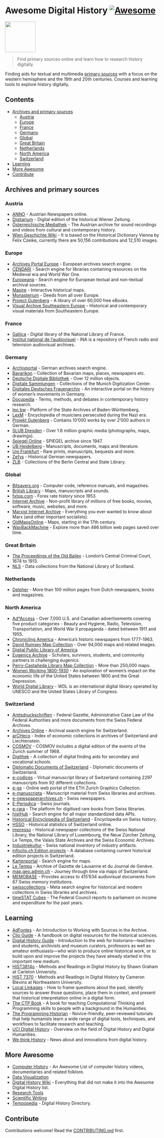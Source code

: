 Awesome Digital History [![Awesome](https://awesome.re/badge.svg)](https://awesome.re)
======================================================================================

[<img src="android-chrome-512x512.png" width="100" />](https://maehr.github.io/awesome-digital-history/)

> Find primary sources online and learn how to research history digitally.

Finding aids for textual and multimedia [primary sources](https://en.wikipedia.org/wiki/Primary_source) with a focus on the western hemisphere and the 19th and 20th centuries. Courses and learning tools to explore history digitally.

Contents
--------

-   [Archives and primary sources](#archives-and-primary-sources)
    -   [Austria](#austria)
    -   [Europe](#europe)
    -   [France](#france)
    -   [Germany](#germany)
    -   [Global](#global)
    -   [Great Britain](#great-britain)
    -   [Netherlands](#netherlands)
    -   [North America](#north-america)
    -   [Switzerland](#switzerland)
-   [Learning](#learning)
-   [More Awesome](#more-awesome)
-   [Contribute](#contribute)

Archives and primary sources
----------------------------

### Austria

-   [ANNO](https://anno.onb.ac.at/) - Austrian Newspapers online.
-   [Digitarium](https://digitarium-app.acdh-dev.oeaw.ac.at/) - Digital edition of the historical Wiener Zeitung.
-   [Österreichische Mediathek](https://www.mediathek.at/) - The Austrian archive for sound recordings and videos from cultural and contemporary history.
-   [Wien Geschichte Wiki](https://www.geschichtewiki.wien.gv.at/Wien_Geschichte_Wiki) - It is based on the Historical Dictionary Vienna by Felix Czeike, currently there are 50,156 contributions and 12,510 images.

### Europe

-   [Archives Portal Europe](https://www.archivesportaleurope.net/) - European archives search engine.
-   [CENDARI](https://archives.cendari.dariah.eu/) - Search engine for libraries containing resources on the Medieval era and World War One.
-   [Europeana](https://www.europeana.eu/) - Search engine for European textual and non-textual archival sources.
-   [Mapire](https://mapire.eu/) - Interactive historical maps.
-   [Monasterium](https://www.monasterium.net/mom/home) - Deeds from all over Europe.
-   [Project Gutenberg](https://www.gutenberg.org/) - A library of over 60,000 free eBooks.
-   [Visual Archive Southeastern Europe](http://gams.uni-graz.at/context:vase) - Historical and contemporary visual materials from Southeastern Europe.

### France

-   [Gallica](https://gallica.bnf.fr/) - Digital library of the National Library of France.
-   [Institut national de l’audiovisuel](https://www.ina.fr/) - INA is a repository of French radio and television audiovisual archives.

### Germany

-   [Archivportal](https://www.archivportal-d.de/) - German archives search engine.
-   [Bavarikon](https://www.bavarikon.de/) - Collection of Bavarian maps, places, newspapers etc.
-   [Deutsche Digitale Bibliothek](https://www.deutsche-digitale-bibliothek.de/) - Over 12 million objects.
-   [Digitale Sammlungen](https://www.digitale-sammlungen.de/) - Collections of the Munich Digitization Center.
-   [Digitales Deutsches Frauenarchiv](https://www.digitales-deutsches-frauenarchiv.de/) - An interactive portal on the history of women’s movements in Germany.
-   [Docupedia](https://docupedia.de/) - Terms, methods, and debates in contemporary history research.
-   [leo bw](https://www.leo-bw.de/) - Platform of the State Archives of Baden-Württemberg.
-   [LexM](https://www.lexm.uni-hamburg.de/content/index.xml) - Encyclopedia of musicians persecuted during the Nazi era.
-   [Projekt Gutenberg](https://www.projekt-gutenberg.org/) - Contains 10’000 works by over 2’000 authors in German.
-   [SLUB Dresden](https://digital.slub-dresden.de/kollektionen/) - Over 1.8 million graphic media (photographs, maps, drawings).
-   [Spiegel Online](https://www.spiegel.de/dienste/besser-surfen-auf-spiegel-online-suchen-im-archiv-a-676489.html) - SPIEGEL archive since 1947.
-   [UB Heidelberg](https://www.ub.uni-heidelberg.de/helios/digi/digilit.html) - Manuscripts, documents, maps and literature.
-   [Uni Frankfurt](http://sammlungen.ub.uni-frankfurt.de/) - Rare prints, manuscripts, bequests and more.
-   [Zefys](http://zefys.staatsbibliothek-berlin.de/) - Historical German newspapers.
-   [ZLB](https://digital.zlb.de/) - Collections of the Berlin Central and State Library.

### Global

-   [Bitsavers.org](http://bitsavers.trailing-edge.com/) - Computer code, reference manuals, and magazines.
-   [British Library](https://www.bl.uk/catalogues-and-collections/digital-collections) - Maps, manuscripts and sounds.
-   [fxtop.com](https://fxtop.com/) - Forex rate history since 1953.
-   [Internet Archive](https://archive.org/) - Non-profit library of millions of free books, movies, software, music, websites, and more.
-   [Marxist Internet Archive](https://www.marxists.org/) - Everything you ever wanted to know about Marx (and other important socialists).
-   [OldMapsOnline](https://www.oldmapsonline.org/) - Maps, starting in the 17th century.
-   [WayBackMachine](https://archive.org/web/) - Explore more than 486 billion web pages saved over time.

### Great Britain

-   [The Proceedings of the Old Bailey](https://www.oldbaileyonline.org/) - London’s Central Criminal Court, 1674 to 1913.
-   [NLS](https://data.nls.uk/data/) - Data collections from the National Library of Scotland.

### Netherlands

-   [Delpher](https://www.delpher.nl/) - More than 100 million pages from Dutch newspapers, books and magazines.

### North America

-   [Ad\*Access](https://repository.duke.edu/dc/adaccess) - Over 7,000 U.S. and Canadian advertisements covering five product categories - Beauty and Hygiene, Radio, Television, Transportation, and World War II propaganda - dated between 1911 and 1955.
-   [Chronicling America](https://chroniclingamerica.loc.gov/) - America’s historic newspapers from 1777-1963.
-   [David Rumsey Map Collection](https://www.davidrumsey.com/) - Over 94,000 maps and related images.
-   [Digital Public Library of America](https://dp.la/)
-   [Eugenics Archive](https://eugenicsarchive.ca/) - Scholars, survivors, students, and community partners in challenging eugenics.
-   [Perry-Castañeda Library Map Collection](https://legacy.lib.utexas.edu/maps/) - More than 250,000 maps.
-   [Women Working 1800-1930](https://library.harvard.edu/collections/women-working-1800-1930) - An exploration of women’s impact on the economic life of the United States between 1800 and the Great Depression.
-   [World Digital Library](https://www.wdl.org/) - WDL is an international digital library operated by UNESCO and the United States Library of Congress.

### Switzerland

-   [Amtsdruckschriften](https://www.amtsdruckschriften.bar.admin.ch/) - Federal Gazette, Administrative Case Law of the Federal Authorities and more documents from the Swiss Federal Archives.
-   [Archives Online](https://www.archives-online.org/) - Archival search engine for Switzerland.
-   [arCHeco](https://www.archeco.info/) - Index of economic collections in archives of Switzerland and Liechtenstein.
-   [COSMOV](http://www.cosmov.uzh.ch/) - COSMOV includes a digital edition of the events of the Zurich summer of 1968.
-   [Digithek](https://www.digithek.ch/de/) - A collection of digital finding aids for secondary and vocational schools.
-   [Diplomatic Documents of Switzerland](https://www.dodis.ch/) - Diplomatic documents of Switzerland.
-   [e-codices](http://e-codices.ch/) - Virtual manuscript library of Switzerland containing 2297 manuscripts from 92 different collections.
-   [e-gs](https://www.e-gs.ethz.ch/) - Online web portal of the ETH Zurich Graphics Collection.
-   [e-manuscripta](https://www.e-manuscripta.ch/) - Manuscript material from Swiss libraries and archives.
-   [e-newspaperarchives.ch](https://www.e-newspaperarchives.ch/) - Swiss newspapers.
-   [E-Periodica](https://www.e-periodica.ch/) - Swiss journals.
-   [e-rara](https://www.e-rara.ch/) - The platform for digitised rare books from Swiss libraries.
-   [histHub](https://histhub.ch/) - Search engine for all major standardized data APIs.
-   [Historical Encyclopedia of Switzerland](https://hls-dhs-dss.ch/) - Encyclopedia on Swiss history.
-   [HSSO](https://hsso.ch/) - Historical statistics of Switzerland online.
-   [impresso](https://impresso-project.ch/) - Historical newspaper collections of the Swiss National Library, the National Library of Luxembourg, the Neue Zürcher Zeitung, Le Temps, the Valais State Archives and the Swiss Economic Archives.
-   [Industriekultur](https://industriekultur.ch/) - Swiss national inventory of industry artifacts.
-   [infoclio.ch Edition projects](http://www.infoclio.ch/en/edition-projects) - A database containing current historical edition projects in Switzerland.
-   [Kartenportal](http://www.kartenportal.ch/) - Search engine for maps.
-   [Le Temps](https://www.letempsarchives.ch/) - Archive of Gazette de Lausanne et du Journal de Genève.
-   [map.geo.admin.ch](https://map.geo.admin.ch/) - Journey through time via maps of Switzerland.
-   [MEMOBASE](http://www.memobase.ch/) - Provides access to 415’634 audiovisual documents from 67 Swiss memory institutions.
-   [swisscollections](https://swisscollections.ch/) - Meta search engine for historical and modern collections in Swiss libraries and archives.
-   [timeSTAT Cubes](http://www.sfa-laboratory.ch/sr/cubestest/index.php) - The Federal Council reports to parliament on income and expenditure for the past years.

Learning
--------

-   [AdFontes](https://www.adfontes.uzh.ch/) - An Introduction to Working with Sources in the Archive.
-   [Clio Guide](https://guides.clio-online.de/) - A handbook on digital resources for the historical sciences.
-   [Digital History Guide](http://chnm.gmu.edu/digitalhistory/) - Introduction to the web for historians—teachers and students, archivists and museum curators, professors as well as amateur enthusiasts—who wish to produce online historical work, or to build upon and improve the projects they have already started in this important new medium.
-   [HIST3814o](http://workbook.craftingdigitalhistory.ca/) - Methods and Readings in Digital History by Shawn Graham at Carleton University.
-   [HIST 7370](https://cblevins.github.io/f19-dig-hist/) - Methods and Readings in Digital History by Cameron Blevins at Northeastern University.
-   [Local Linkages](https://locallinkages.org/) - How to frame questions about the past, identify sources to answer those questions, place them in context, and present that historical interpretation online in a digital form.
-   [The CTP Book](https://comp-think.github.io/) - A book for teaching Computational Thinking and Programming skills to people with a background in the Humanities.
-   [The Programming Historian](https://programminghistorian.org/) - Novice-friendly, peer-reviewed tutorials that help humanists learn a wide range of digital tools, techniques, and workflows to facilitate research and teaching.
-   [UCI Digital History](https://guides.lib.uci.edu/history/history_dh) - Overview on the field of Digital History and Digital Humanities.
-   [We think History](https://wethink.hypotheses.org/) - News about and innovations from digital history.

More Awesome
------------

-   [Computer History](https://github.com/watson/awesome-computer-history) - An Awesome List of computer history videos, documentaries and related folklore.
-   [Data Visualization](https://github.com/fasouto/awesome-dataviz#readme)
-   [Digital History Wiki](https://github.com/maehr/awesome-digital-history/wiki) - Everything that did not make it into the Awesome Digital History list.
-   [Research Tools](https://github.com/emptymalei/awesome-research#readme)
-   [Scientific Writing](https://github.com/writing-resources/awesome-scientific-writing#readme)
-   [Tempopedia](https://tempopedia.org/) - Digital History Directory.

Contribute
----------

Contributions welcome! Read the [CONTRIBUTING.md](https://github.com/maehr/awesome-digital-history/blob/master/CONTRIBUTING.md) first.
